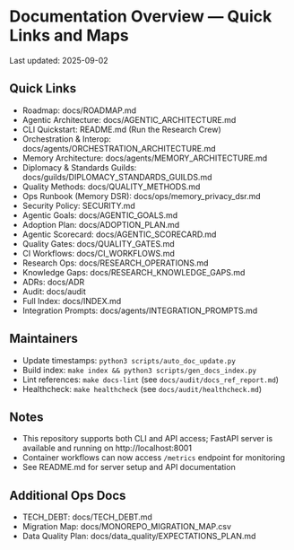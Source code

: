 # Documentation Overview — Quick Links and Maps
Last updated: 2025-09-02

## Quick Links
- Roadmap: docs/ROADMAP.md
- Agentic Architecture: docs/AGENTIC_ARCHITECTURE.md
- CLI Quickstart: README.md (Run the Research Crew)
- Orchestration & Interop: docs/agents/ORCHESTRATION_ARCHITECTURE.md
- Memory Architecture: docs/agents/MEMORY_ARCHITECTURE.md
- Diplomacy & Standards Guilds: docs/guilds/DIPLOMACY_STANDARDS_GUILDS.md
- Quality Methods: docs/QUALITY_METHODS.md
- Ops Runbook (Memory DSR): docs/ops/memory_privacy_dsr.md
- Security Policy: SECURITY.md
- Agentic Goals: docs/AGENTIC_GOALS.md
- Adoption Plan: docs/ADOPTION_PLAN.md
- Agentic Scorecard: docs/AGENTIC_SCORECARD.md
- Quality Gates: docs/QUALITY_GATES.md
- CI Workflows: docs/CI_WORKFLOWS.md
- Research Ops: docs/RESEARCH_OPERATIONS.md
- Knowledge Gaps: docs/RESEARCH_KNOWLEDGE_GAPS.md
- ADRs: docs/ADR
- Audit: docs/audit
- Full Index: docs/INDEX.md
- Integration Prompts: docs/agents/INTEGRATION_PROMPTS.md

## Maintainers
- Update timestamps: `python3 scripts/auto_doc_update.py`
- Build index: `make index && python3 scripts/gen_docs_index.py`
- Lint references: `make docs-lint` (see `docs/audit/docs_ref_report.md`)
- Healthcheck: `make healthcheck` (see `docs/audit/healthcheck.md`)

## Notes
- This repository supports both CLI and API access; FastAPI server is available and running on http://localhost:8001
- Container workflows can now access `/metrics` endpoint for monitoring
- See README.md for server setup and API documentation

## Additional Ops Docs
- TECH_DEBT: docs/TECH_DEBT.md
- Migration Map: docs/MONOREPO_MIGRATION_MAP.csv
- Data Quality Plan: docs/data_quality/EXPECTATIONS_PLAN.md
